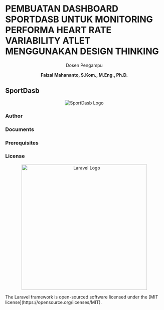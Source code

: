 # PEMBUATAN DASHBOARD SPORTDASB UNTUK MONITORING PERFORMA HEART RATE VARIABILITY ATLET MENGGUNAKAN DESIGN THINKING

<p align="center">Dosen Pengampu</p> 
<p align="center"><b>Faizal Mahananto, S.Kom., M.Eng., Ph.D.</b></p>

## SportDasb
<p align="center"><img src="https://i.imgur.com/tRsQjry.png" alt="SportDasb Logo"></a></p>

### Author

### Documents

### Prerequisites

### License
<p align="center"><img src="https://raw.githubusercontent.com/laravel/art/master/logo-lockup/5%20SVG/2%20CMYK/1%20Full%20Color/laravel-logolockup-cmyk-red.svg" width="400" alt="Laravel Logo"></a></p>
The Laravel framework is open-sourced software licensed under the [MIT license](https://opensource.org/licenses/MIT).
